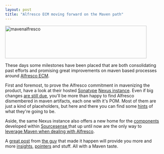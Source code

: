 ```yaml
---
layout: post
title: "Alfresco ECM moving forward on the Maven path"
---
```

<a href="http://www.skuro.tk/wp-content/uploads/2009/12/mavenalfresco.jpg"><img class="aligncenter size-full wp-image-219" title="mavenalfresco" src="http://www.skuro.tk/wp-content/uploads/2009/12/mavenalfresco.jpg" alt="mavenalfresco" width="462" height="106" /></a>

These days some milestones have been placed that are both consolidating past efforts and promising great improvements on maven based processes around <a href="http://www.alfresco.com">Alfresco ECM</a>.

First and foremost, to prove the Alfresco commitment in mavenizing the product, have a look at their hosted <a href="http://sonatype.com/">Sonatype</a> <a href="http://maven.alfresco.com">Nexus instance</a>. Even if big changes <a href="http://maven.alfresco.com/nexus/content/repositories/releases/org/alfresco/alfresco/3.2r/alfresco-3.2r.pom">are still due</a>, you'll be more than happy to find Alfresco dismembered in maven artifacts, each one with it's POM. Most of them are just a kind of placeholders, but here and there you can find some <a href="http://maven.alfresco.com/nexus/content/repositories/releases/org/alfresco/alfresco-jlan/3.3.0-preview-1/alfresco-jlan-3.3.0-preview-1.pom">hints</a> of what they're going to be.

Aside, the same Nexus instance also offers a new home for the <a href="http://maven.alfresco.com/nexus/content/repositories/releases/com/sourcesense/">components</a> developed within <a href="http://www.sourcesense.com">Sourcesense </a>that up until now are the only way to <a href="http://mindthegab.com/2009/11/07/maven-alfresco-lifecycle-to-gather-all-maven-alfresco-components/">leverage Maven when dealing with Alfresco</a>.

A <a href="http://mindthegab.com/2009/12/02/dreams-come-true-launching-the-alfresco-community-maven-repository/">great post</a> from <a href="http://twitter.com/mindthegabz">the guy</a> that made it happen will provide you more and more <a href="http://maven.alfresco.com/nexus/content/repositories/alfresco-docs/maven-alfresco-lifecycle/index.html">insights</a>, <a href="http://code.google.com/p/maven-alfresco-archetypes/">pointers</a> and stuff. All with a Maven taste.